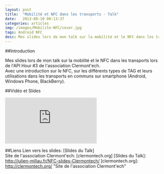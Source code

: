 ```yaml
---
layout: post
title:  "Mobilité et NFC dans les transports - Talk"
date:   2013-08-10 00:13:37
categories: articles
img: /images/Mobilite-NFC/cover.jpg
tags: Android NFC
desc: Mes slides lors de mon talk sur la mobilité et le NFC dans les transports lors de l'API Hour #3 de l'association Clermont'ech.
---
```

##Introduction

Mes slides lors de mon talk sur la mobilité et le NFC dans les transports lors de l'API Hour #3 de l'association Clermont'ech.<br/>
Avec une introduction sur le NFC, sur les différents types de TAG et leurs utilisations dans les transports en communs sur smartphone (Android, Windows Phone, BlackBerry).

##Vidéo et Slides

<iframe class="video" src="https://www.youtube.com/embed/Qv3At7qOIes" frameborder="0" allowfullscreen></iframe>

##Liens
Lien vers les slides: [Slides du Talk]<br/>
Site de l'association Clermont'ech:  [clermontech.org]
[Slides du Talk]: http://julien-millau.fr/NFC-slides-Clermontech/
[clermontech.org]: http://clermontech.org/ "Site de l'association Clermont'ech"
